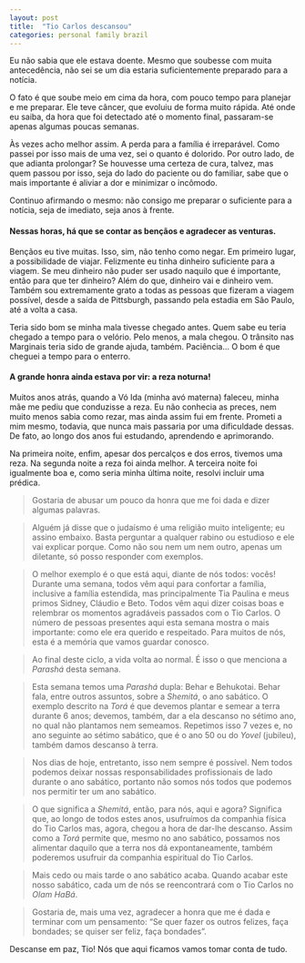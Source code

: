 ```yaml
---
layout: post
title:  "Tio Carlos descansou"
categories: personal family brazil
---
```

Eu não sabia que ele estava doente. Mesmo que soubesse com muita antecedência, não sei se um dia estaria suficientemente preparado para a notícia.

O fato é que soube meio em cima da hora, com pouco tempo para planejar e me preparar. Ele teve câncer, que evoluiu de forma muito rápida. Até onde eu saiba, da hora que foi detectado até o momento final, passaram-se apenas algumas poucas semanas.

Às vezes acho melhor assim. A perda para a família é irreparável. Como passei por isso mais de uma vez, sei o quanto é dolorido. Por outro lado, de que adianta prolongar? Se houvesse uma certeza de cura, talvez, mas quem passou por isso, seja do lado do paciente ou do familiar, sabe que o mais importante é aliviar a dor e minimizar o incômodo.

Continuo afirmando o mesmo: não consigo me preparar o suficiente para a notícia, seja de imediato, seja anos à frente.

#### Nessas horas, há que se contar as bençãos e agradecer as venturas.

Bençãos eu tive muitas. Isso, sim, não tenho como negar. Em primeiro lugar, a possibilidade de viajar. Felizmente eu tinha dinheiro suficiente para a viagem. Se meu dinheiro não puder ser usado naquilo que é importante, então para que ter dinheiro? Além do que, dinheiro vai e dinheiro vem. Também sou extremamente grato a todas as pessoas que fizeram a viagem possível, desde a saída de Pittsburgh, passando pela estadia em São Paulo, até a volta a casa.

Teria sido bom se minha mala tivesse chegado antes. Quem sabe eu teria chegado a tempo para o velório. Pelo menos, a mala chegou. O trânsito nas Marginais teria sido de grande ajuda, também. Paciência… O bom é que cheguei a tempo para o enterro.

#### A grande honra ainda estava por vir: a reza noturna!

Muitos anos atrás, quando a Vó Ida (minha avó materna) faleceu, minha mãe me pediu que conduzisse a reza. Eu não conhecia as preces, nem muito menos sabia como rezar, mas ainda assim fui em frente. Prometi a mim mesmo, todavia, que nunca mais passaria por uma dificuldade dessas. De fato, ao longo dos anos fui estudando, aprendendo e aprimorando.

Na primeira noite, enfim, apesar dos percalços e dos erros, tivemos uma reza. Na segunda noite a reza foi ainda melhor. A terceira noite foi igualmente boa e, como seria minha última noite, resolvi incluir uma prédica.

> Gostaria de abusar um pouco da honra que me foi dada e dizer algumas palavras.

> Alguém já disse que o judaísmo é uma religião muito inteligente; eu assino embaixo. Basta perguntar a qualquer rabino ou estudioso e ele vai explicar porque. Como não sou nem um nem outro, apenas um diletante, só posso responder com exemplos.

> O melhor exemplo é o que está aqui, diante de nós todos: vocês! Durante uma semana, todos vêm aqui para confortar a família, inclusive a família estendida, mas principalmente Tia Paulina e meus primos Sidney, Cláudio e Beto. Todos vêm aqui dizer coisas boas e relembrar os momentos agradáveis passados com o Tio Carlos. O número de pessoas presentes aqui esta semana mostra o mais importante: como ele era querido e respeitado. Para muitos de nós, esta é a memória que vamos guardar conosco.

> Ao final deste ciclo, a vida volta ao normal. É isso o que menciona a *Parashá* desta semana.

> Esta semana temos uma *Parashá* dupla: Behar e Behukotai. Behar fala, entre outros assuntos, sobre a *Shemitá*, o ano sabático. O exemplo descrito na *Torá* é que devemos plantar e semear a terra durante 6 anos; devemos, também, dar a ela descanso no sétimo ano, no qual não plantamos nem semeamos. Repetimos isso 7 vezes e, no ano seguinte ao sétimo sabático, que é o ano 50 ou do *Yovel* (jubileu), também damos descanso à terra.

> Nos dias de hoje, entretanto, isso nem sempre é possível. Nem todos podemos deixar nossas responsabilidades profissionais de lado durante o ano sabático, portanto não somos nós todos que podemos nos permitir ter um ano sabático.

> O que significa a *Shemitá*, então, para nós, aqui e agora? Significa que, ao longo de todos estes anos, usufruímos da companhia física do Tio Carlos mas, agora, chegou a hora de dar-lhe descanso. Assim como a *Torá* permite que, mesmo no ano sabático, possamos nos alimentar daquilo que a terra nos dá expontaneamente, também poderemos usufruir da companhia espiritual do Tio Carlos.

> Mais cedo ou mais tarde o ano sabático acaba. Quando acabar este nosso sabático, cada um de nós se reencontrará com o Tio Carlos no *Olam HaBá*.

> Gostaria de, mais uma vez, agradecer a honra que me é dada e terminar com um pensamento: “Se quer fazer os outros felizes, faça bondades; se quiser ser feliz, faça bondades”.

Descanse em paz, Tio! Nós que aqui ficamos vamos tomar conta de tudo.